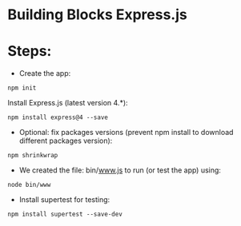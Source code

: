 # Building Blocks Express.js

# Steps:

- Create the app:
```
npm init
```

Install Express.js (latest version 4.*):
```
npm install express@4 --save
```

- Optional: fix packages versions (prevent npm install to download 
different packages version):
```
npm shrinkwrap
```
- We created the file: bin/www.js to run (or test the app) using:
```
node bin/www
```
- Install supertest for testing:
```
npm install supertest --save-dev
```

